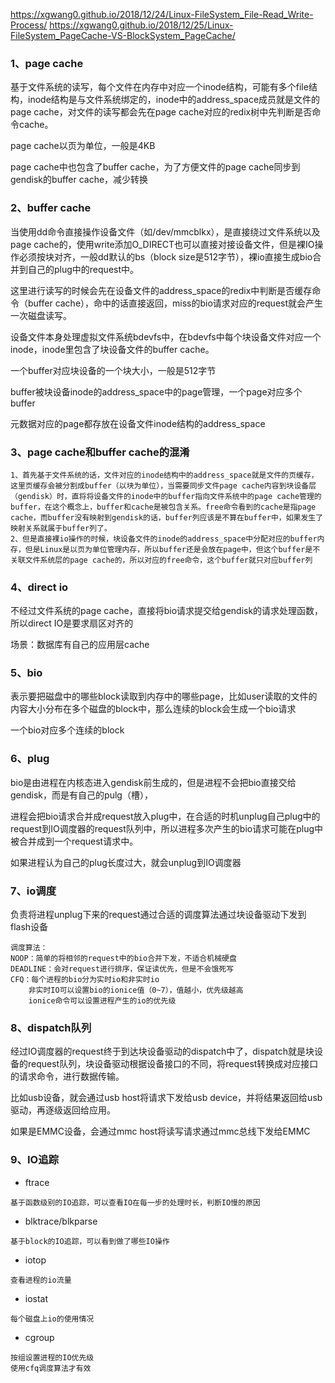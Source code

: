 https://xgwang0.github.io/2018/12/24/Linux-FileSystem_File-Read_Write-Process/
https://xgwang0.github.io/2018/12/25/Linux-FileSystem_PageCache-VS-BlockSystem_PageCache/

### 1、page  cache

基于文件系统的读写，每个文件在内存中对应一个inode结构，可能有多个file结构，inode结构是与文件系统绑定的，inode中的address_space成员就是文件的page cache，对文件的读写都会先在page cache对应的redix树中先判断是否命令cache。

page cache以页为单位，一般是4KB

page  cache中也包含了buffer cache，为了方便文件的page cache同步到gendisk的buffer cache，减少转换

### 2、buffer cache

当使用dd命令直接操作设备文件（如/dev/mmcblkx），是直接绕过文件系统以及page cache的，使用write添加O_DIRECT也可以直接对接设备文件，但是裸IO操作必须按块对齐，一般dd默认的bs（block size是512字节），裸io直接生成bio合并到自己的plug中的request中。

这里进行读写的时候会先在设备文件的address_space的redix中判断是否缓存命令（buffer cache），命中的话直接返回，miss的bio请求对应的request就会产生一次磁盘读写。

设备文件本身处理虚拟文件系统bdevfs中，在bdevfs中每个块设备文件对应一个inode，inode里包含了块设备文件的buffer cache。

一个buffer对应块设备的一个块大小，一般是512字节

buffer被块设备inode的address_space中的page管理，一个page对应多个buffer

元数据对应的page都存放在设备文件inode结构的address_space

### 3、page cache和buffer cache的混淆

```
1、首先基于文件系统的话，文件对应的inode结构中的address_space就是文件的页缓存，这里页缓存会被分割成buffer（以块为单位），当需要同步文件page cache内容到块设备层（gendisk）时，直将将设备文件的inode中的buffer指向文件系统中的page cache管理的buffer，在这个概念上，buffer和cache是被包含关系。free命令看到的cache是指page cache，而buffer没有映射到gendisk的话，buffer列应该是不算在buffer中，如果发生了映射关系就属于buffer列了。
2、但是直接裸io操作的时候，块设备文件的inode的address_space中分配对应的buffer内存，但是Linux是以页为单位管理内存，所以buffer还是会放在page中，但这个buffer是不关联文件系统层的page cache的，所以对应的free命令，这个buffer就只对应buffer列
```

### 4、direct io

不经过文件系统的page cache，直接将bio请求提交给gendisk的请求处理函数，所以direct IO是要求扇区对齐的

场景：数据库有自己的应用层cache

### 5、bio

表示要把磁盘中的哪些block读取到内存中的哪些page，比如user读取的文件的内容大小分布在多个磁盘的block中，那么连续的block会生成一个bio请求

一个bio对应多个连续的block

### 6、plug

bio是由进程在内核态进入gendisk前生成的，但是进程不会把bio直接交给gendisk，而是有自己的pulg（槽），

进程会把bio请求合并成request放入plug中，在合适的时机unplug自己plug中的request到IO调度器的request队列中，所以进程多次产生的bio请求可能在plug中被合并成到一个request请求中。

如果进程认为自己的plug长度过大，就会unplug到IO调度器

### 7、io调度

负责将进程unplug下来的request通过合适的调度算法通过块设备驱动下发到flash设备

```
调度算法：
NOOP：简单的将相邻的request中的bio合并下发，不适合机械硬盘
DEADLINE：会对request进行排序，保证读优先，但是不会饿死写
CFQ：每个进程的bio分为实时io和非实时io
	非实时IO可以设置bio的ionice值（0~7），值越小，优先级越高
	ionice命令可以设置进程产生的io的优先级
```

### 8、dispatch队列

经过IO调度器的request终于到达块设备驱动的dispatch中了，dispatch就是块设备的request队列，块设备驱动根据设备接口的不同，将request转换成对应接口的请求命令，进行数据传输。

比如usb设备，就会通过usb host将请求下发给usb  device，并将结果返回给usb驱动，再逐级返回给应用。

如果是EMMC设备，会通过mmc host将读写请求通过mmc总线下发给EMMC

### 9、IO追踪

- ftrace

```
基于函数级别的IO追踪，可以查看IO在每一步的处理时长，判断IO慢的原因
```

- blktrace/blkparse

```
基于block的IO追踪，可以看到做了哪些IO操作
```

- iotop

```
查看进程的io流量
```

- iostat

```
每个磁盘上io的使用情况
```

- cgroup  

```
按组设置进程的IO优先级
使用cfq调度算法才有效
```